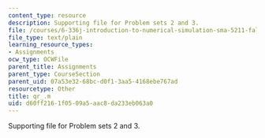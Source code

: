 ```yaml
---
content_type: resource
description: Supporting file for Problem sets 2 and 3.
file: /courses/6-336j-introduction-to-numerical-simulation-sma-5211-fall-2003/d60ff2161f0509a5aac8da233eb063a0_qr_.m
file_type: text/plain
learning_resource_types:
- Assignments
ocw_type: OCWFile
parent_title: Assignments
parent_type: CourseSection
parent_uid: 07a53e32-68bc-d0f1-3aa5-4168ebe767ad
resourcetype: Other
title: qr_.m
uid: d60ff216-1f05-09a5-aac8-da233eb063a0
---
```

Supporting file for Problem sets 2 and 3.

